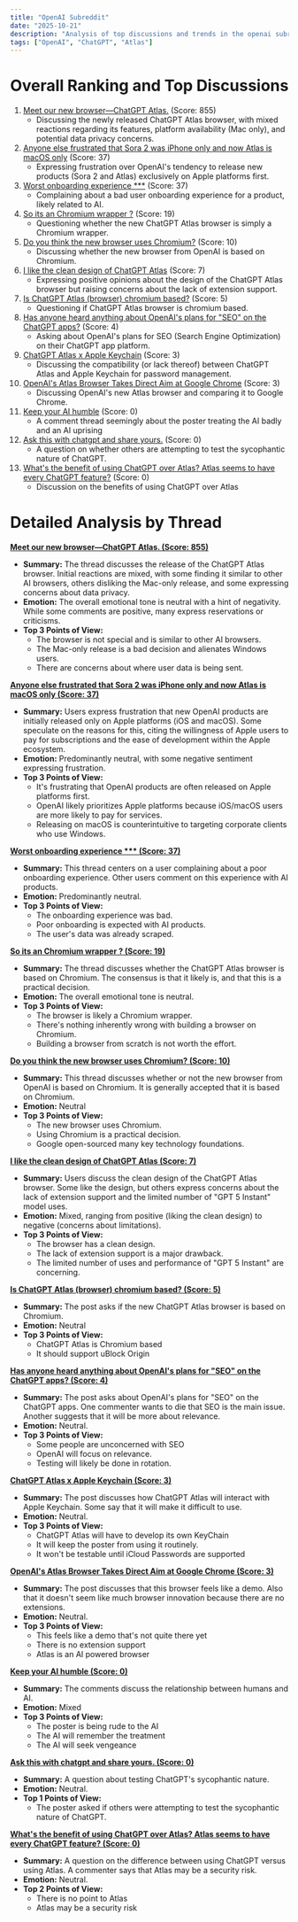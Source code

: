 ```yaml
---
title: "OpenAI Subreddit"
date: "2025-10-21"
description: "Analysis of top discussions and trends in the openai subreddit"
tags: ["OpenAI", "ChatGPT", "Atlas"]
---
```


# Overall Ranking and Top Discussions
1.  [Meet our new browser—ChatGPT Atlas.](https://v.redd.it/brj4yjveshwf1) (Score: 855)
    * Discussing the newly released ChatGPT Atlas browser, with mixed reactions regarding its features, platform availability (Mac only), and potential data privacy concerns.
2.  [Anyone else frustrated that Sora 2 was iPhone only and now Atlas is macOS only](https://i.redd.it/a06o0rruaiwf1.jpeg) (Score: 37)
    * Expressing frustration over OpenAI's tendency to release new products (Sora 2 and Atlas) exclusively on Apple platforms first.
3.  [Worst onboarding experience ***](https://i.redd.it/ihti52e84iwf1.jpeg) (Score: 37)
    * Complaining about a bad user onboarding experience for a product, likely related to AI.
4.  [So its an Chromium wrapper ?](https://i.redd.it/l11aaloyiiwf1.jpeg) (Score: 19)
    * Questioning whether the new ChatGPT Atlas browser is simply a Chromium wrapper.
5.  [Do you think the new browser uses Chromium?](https://www.reddit.com/r/OpenAI/comments/1ocillq/do_you_think_the_new_browser_uses_chromium/) (Score: 10)
    * Discussing whether the new browser from OpenAI is based on Chromium.
6.  [I like the clean design of ChatGPT Atlas](https://i.redd.it/l4vyt57pmiwf1.png) (Score: 7)
    * Expressing positive opinions about the design of the ChatGPT Atlas browser but raising concerns about the lack of extension support.
7.  [Is ChatGPT Atlas (browser) chromium based?](https://www.reddit.com/r/OpenAI/comments/1ocl8ha/is_chatgpt_atlas_browser_chromium_based/) (Score: 5)
    * Questioning if ChatGPT Atlas browser is chromium based.
8.  [Has anyone heard anything about OpenAI's plans for "SEO" on the ChatGPT apps?](https://www.reddit.com/r/OpenAI/comments/1ockmd4/has_anyone_heard_anything_about_openais_plans_for/) (Score: 4)
    * Asking about OpenAI's plans for SEO (Search Engine Optimization) on their ChatGPT app platform.
9.  [ChatGPT Atlas x Apple Keychain](https://www.reddit.com/r/OpenAI/comments/1ocjzrv/chatgpt_atlas_x_apple_keychain/) (Score: 3)
    * Discussing the compatibility (or lack thereof) between ChatGPT Atlas and Apple Keychain for password management.
10. [OpenAI's Atlas Browser Takes Direct Aim at Google Chrome](https://www.wired.com/story/openai-atlas-browser-chrome-agents-web-browsing/) (Score: 3)
    * Discussing OpenAI's new Atlas browser and comparing it to Google Chrome.
11. [Keep your AI humble](https://www.reddit.com/gallery/1ochhj0) (Score: 0)
    * A comment thread seemingly about the poster treating the AI badly and an AI uprising
12. [Ask this with chatgpt and share yours.](https://www.reddit.com/r/OpenAI/comments/1ockifl/ask_this_with_chatgpt_and_share_yours/) (Score: 0)
    * A question on whether others are attempting to test the sycophantic nature of ChatGPT.
13. [What's the benefit of using ChatGPT over Atlas? Atlas seems to have every ChatGPT feature?](https://www.reddit.com/r/OpenAI/comments/1ocmji0/whats_the_benefit_of_using_chatgpt_over_atlas/) (Score: 0)
    * Discussion on the benefits of using ChatGPT over Atlas

# Detailed Analysis by Thread

**[Meet our new browser—ChatGPT Atlas. (Score: 855)](https://v.redd.it/brj4yjveshwf1)**
*   **Summary:** The thread discusses the release of the ChatGPT Atlas browser. Initial reactions are mixed, with some finding it similar to other AI browsers, others disliking the Mac-only release, and some expressing concerns about data privacy.
*   **Emotion:** The overall emotional tone is neutral with a hint of negativity. While some comments are positive, many express reservations or criticisms.
*   **Top 3 Points of View:**
    *   The browser is not special and is similar to other AI browsers.
    *   The Mac-only release is a bad decision and alienates Windows users.
    *   There are concerns about where user data is being sent.

**[Anyone else frustrated that Sora 2 was iPhone only and now Atlas is macOS only (Score: 37)](https://i.redd.it/a06o0rruaiwf1.jpeg)**
*   **Summary:**  Users express frustration that new OpenAI products are initially released only on Apple platforms (iOS and macOS). Some speculate on the reasons for this, citing the willingness of Apple users to pay for subscriptions and the ease of development within the Apple ecosystem.
*   **Emotion:** Predominantly neutral, with some negative sentiment expressing frustration.
*   **Top 3 Points of View:**
    *   It's frustrating that OpenAI products are often released on Apple platforms first.
    *   OpenAI likely prioritizes Apple platforms because iOS/macOS users are more likely to pay for services.
    *   Releasing on macOS is counterintuitive to targeting corporate clients who use Windows.

**[Worst onboarding experience *** (Score: 37)](https://i.redd.it/ihti52e84iwf1.jpeg)**
*   **Summary:** This thread centers on a user complaining about a poor onboarding experience. Other users comment on this experience with AI products.
*   **Emotion:** Predominantly neutral.
*   **Top 3 Points of View:**
    *   The onboarding experience was bad.
    *   Poor onboarding is expected with AI products.
    *   The user's data was already scraped.

**[So its an Chromium wrapper ? (Score: 19)](https://i.redd.it/l11aaloyiiwf1.jpeg)**
*   **Summary:** The thread discusses whether the ChatGPT Atlas browser is based on Chromium. The consensus is that it likely is, and that this is a practical decision.
*   **Emotion:** The overall emotional tone is neutral.
*   **Top 3 Points of View:**
    *   The browser is likely a Chromium wrapper.
    *   There's nothing inherently wrong with building a browser on Chromium.
    *   Building a browser from scratch is not worth the effort.

**[Do you think the new browser uses Chromium? (Score: 10)](https://www.reddit.com/r/OpenAI/comments/1ocillq/do_you_think_the_new_browser_uses_chromium/)**
*   **Summary:** This thread discusses whether or not the new browser from OpenAI is based on Chromium. It is generally accepted that it is based on Chromium.
*   **Emotion:** Neutral
*   **Top 3 Points of View:**
    *   The new browser uses Chromium.
    *   Using Chromium is a practical decision.
    *   Google open-sourced many key technology foundations.

**[I like the clean design of ChatGPT Atlas (Score: 7)](https://i.redd.it/l4vyt57pmiwf1.png)**
*   **Summary:**  Users discuss the clean design of the ChatGPT Atlas browser. Some like the design, but others express concerns about the lack of extension support and the limited number of "GPT 5 Instant" model uses.
*   **Emotion:** Mixed, ranging from positive (liking the clean design) to negative (concerns about limitations).
*   **Top 3 Points of View:**
    *   The browser has a clean design.
    *   The lack of extension support is a major drawback.
    *   The limited number of uses and performance of "GPT 5 Instant" are concerning.

**[Is ChatGPT Atlas (browser) chromium based? (Score: 5)](https://www.reddit.com/r/OpenAI/comments/1ocl8ha/is_chatgpt_atlas_browser_chromium_based/)**
*   **Summary:** The post asks if the new ChatGPT Atlas browser is based on Chromium.
*   **Emotion:** Neutral
*   **Top 3 Points of View:**
    *   ChatGPT Atlas is Chromium based
    *   It should support uBlock Origin

**[Has anyone heard anything about OpenAI's plans for "SEO" on the ChatGPT apps? (Score: 4)](https://www.reddit.com/r/OpenAI/comments/1ockmd4/has_anyone_heard_anything_about_openais_plans_for/)**
*   **Summary:** The post asks about OpenAI's plans for "SEO" on the ChatGPT apps. One commenter wants to die that SEO is the main issue. Another suggests that it will be more about relevance.
*   **Emotion:** Neutral.
*   **Top 3 Points of View:**
    *   Some people are unconcerned with SEO
    *   OpenAI will focus on relevance.
    *   Testing will likely be done in rotation.

**[ChatGPT Atlas x Apple Keychain (Score: 3)](https://www.reddit.com/r/OpenAI/comments/1ocjzrv/chatgpt_atlas_x_apple_keychain/)**
*   **Summary:** The post discusses how ChatGPT Atlas will interact with Apple Keychain. Some say that it will make it difficult to use.
*   **Emotion:** Neutral.
*   **Top 3 Points of View:**
    *   ChatGPT Atlas will have to develop its own KeyChain
    *   It will keep the poster from using it routinely.
    *   It won't be testable until iCloud Passwords are supported

**[OpenAI's Atlas Browser Takes Direct Aim at Google Chrome (Score: 3)](https://www.wired.com/story/openai-atlas-browser-chrome-agents-web-browsing/)**
*   **Summary:** The post discusses that this browser feels like a demo. Also that it doesn't seem like much browser innovation because there are no extensions.
*   **Emotion:** Neutral.
*   **Top 3 Points of View:**
    *   This feels like a demo that's not quite there yet
    *   There is no extension support
    *   Atlas is an AI powered browser

**[Keep your AI humble (Score: 0)](https://www.reddit.com/gallery/1ochhj0)**
*   **Summary:** The comments discuss the relationship between humans and AI.
*   **Emotion:** Mixed
*   **Top 3 Points of View:**
    *   The poster is being rude to the AI
    *   The AI will remember the treatment
    *   The AI will seek vengeance

**[Ask this with chatgpt and share yours. (Score: 0)](https://www.reddit.com/r/OpenAI/comments/1ockifl/ask_this_with_chatgpt_and_share_yours/)**
*   **Summary:** A question about testing ChatGPT's sycophantic nature.
*   **Emotion:** Neutral.
*   **Top 1 Points of View:**
    *   The poster asked if others were attempting to test the sycophantic nature of ChatGPT.

**[What's the benefit of using ChatGPT over Atlas? Atlas seems to have every ChatGPT feature? (Score: 0)](https://www.reddit.com/r/OpenAI/comments/1ocmji0/whats_the_benefit_of_using_chatgpt_over_atlas/)**
*   **Summary:** A question on the difference between using ChatGPT versus using Atlas. A commenter says that Atlas may be a security risk.
*   **Emotion:** Neutral.
*   **Top 2 Points of View:**
    *   There is no point to Atlas
    *   Atlas may be a security risk

